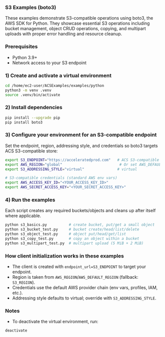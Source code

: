 ### S3 Examples (boto3)

These examples demonstrate S3-compatible operations using boto3, the AWS SDK for Python. They showcase essential S3 operations including bucket management, object CRUD operations, copying, and multipart uploads with proper error handling and resource cleanup.

### Prerequisites

- Python 3.9+
- Network access to your S3 endpoint

### 1) Create and activate a virtual environment

```bash
cd /home/ec2-user/ACSExamples/examples/python
python3 -m venv .venv
source .venv/bin/activate
```

### 2) Install dependencies

```bash
pip install --upgrade pip
pip install boto3
```

### 3) Configure your environment for an S3-compatible endpoint

Set the endpoint, region, addressing style, and credentials so boto3 targets ACS S3-compatible store:

```bash
export S3_ENDPOINT="https://acceleratedprod.com"   # ACS S3-compatible endpoint URL
export AWS_REGION="global"                          # Or set AWS_DEFAULT_REGION
export S3_ADDRESSING_STYLE="virtual"               # virtual 

# S3-compatible credentials (standard AWS env vars)
export AWS_ACCESS_KEY_ID="<YOUR_ACCESS_KEY_ID>"
export AWS_SECRET_ACCESS_KEY="<YOUR_SECRET_ACCESS_KEY>"
```

### 4) Run the examples

Each script creates any required buckets/objects and cleans up after itself where applicable.

```bash
python s3_basics.py          # create bucket, put/get a small object
python s3_bucket_test.py     # bucket create/head/list/delete
python s3_object_test.py     # object put/head/get/list
python s3_copy_test.py       # copy an object within a bucket
python s3_multipart_test.py  # multipart upload (5 MiB + 2 MiB)
```

### How client initialization works in these examples

- The client is created with `endpoint_url=S3_ENDPOINT` to target your endpoint.
- Region is taken from `AWS_REGION`/`AWS_DEFAULT_REGION` (fallback: `S3_REGION`).
- Credentials use the default AWS provider chain (env vars, profiles, IAM, etc.).
- Addressing style defaults to virtual; override with `S3_ADDRESSING_STYLE`.

### Notes

- To deactivate the virtual environment, run:

```bash
deactivate
```


